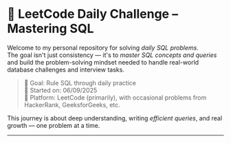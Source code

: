# 🧠 LeetCode Daily Challenge – Mastering SQL

Welcome to my personal repository for solving *daily SQL problems*.  
The goal isn't just consistency — it's to *master SQL concepts and queries* and build the problem-solving mindset needed to handle real-world database challenges and interview tasks.

> 👑 Goal: Rule SQL through daily practice  
> 📅 Started on: 06/09/2025  
> 🧩 Platform: LeetCode (primarily), with occasional problems from HackerRank, GeeksforGeeks, etc.

This journey is about deep understanding, writing *efficient queries*, and real growth — one problem at a time.

---
